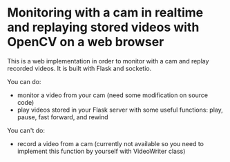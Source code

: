# Monitoring with a cam in realtime and replaying stored videos with OpenCV on a web browser

This is a web implementation in order to monitor with a cam and replay recorded videos. It is built with Flask and socketio.

You can do:
- monitor a video from your cam (need some modification on source code)
- play videos stored in your Flask server with some useful functions: play, pause, fast forward, and rewind

You can't do:
- record a video from a cam (currently not available so you need to implement this function by yourself with VideoWriter class)
